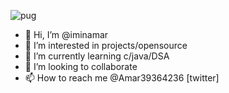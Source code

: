 ![pug](https://user-images.githubusercontent.com/84237812/120825534-1c35cc80-c577-11eb-8b2d-c0ec7f10c45f.gif)

- 👋 Hi, I’m @iminamar
- 👀 I’m interested in projects/opensource
- 🌱 I’m currently learning c/java/DSA
- 💞️ I’m looking to collaborate
- 📫 How to reach me @Amar39364236 [twitter]


